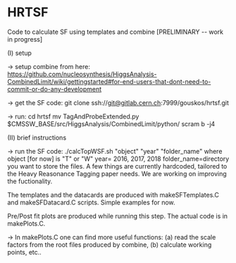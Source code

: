 # HRTSF

Code to calculate SF using templates and combine [PRELIMINARY -- work in progress]


(I) setup

-> setup combine from here:
https://github.com/nucleosynthesis/HiggsAnalysis-CombinedLimit/wiki/gettingstarted#for-end-users-that-dont-need-to-commit-or-do-any-development

-> get the SF code:
git clone ssh://git@gitlab.cern.ch:7999/gouskos/hrtsf.git

-> run:
cd hrtsf
mv TagAndProbeExtended.py $CMSSW_BASE/src/HiggsAnalysis/CombinedLimit/python/
scram b -j4


(II) brief instructions

-> run the SF code:
./calcTopWSF.sh "object" "year" "folder_name"
where object [for now] is "T" or "W" year= 2016, 2017, 2018 folder_name=directory you want to store the files. A few things are currently hardcoded, tailored to the Heavy Reasonance Tagging paper needs. We are working on improving the fuctionality. 

The templates and the datacards are produced with makeSFTemplates.C and makeSFDatacard.C scripts. Simple examples for now.

Pre/Post fit plots are produced while running this step. The actual code is in makePlots.C. 

-> In makePlots.C one can find more useful functions: (a) read the scale factors from the root files produced by combine, (b) calculate working points, etc..

